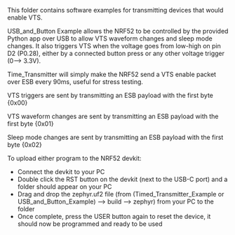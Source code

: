 This folder contains software examples for transmitting devices that would enable VTS.

USB_and_Button Example allows the NRF52 to be controlled by the provided Python app over USB to allow VTS waveform changes and sleep mode changes. It also triggers VTS when the voltage goes from low-high on pin D2 (P0.28), either by a connected button press or any other voltage trigger (0--> 3.3V).

Time_Transmitter will simply make the NRF52 send a VTS enable packet over ESB every 90ms, useful for stress testing.

VTS triggers are sent by transmitting an ESB payload with the first byte {0x00}

VTS waveform changes are sent by transmitting an ESB payload with the first byte {0x01}

Sleep mode changes are sent by transmitting an ESB payload with the first byte {0x02}

To upload either program to the NRF52 devkit:

- Connect the devkit to your PC
- Double click the RST button on the devkit (next to the USB-C port) and a folder should appear on your PC
- Drag and drop the zephyr.uf2 file (from (Timed_Transmitter_Example or USB_and_Button_Example) --> build --> zephyr) from your PC to the folder
- Once complete, press the USER button again to reset the device, it should now be programmed and ready to be used
